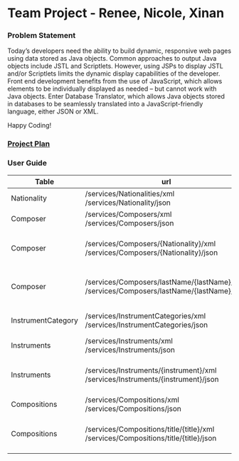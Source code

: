 # Team Project - Renee, Nicole, Xinan

### Problem Statement
Today’s developers need the ability to build dynamic, responsive web pages using data stored as Java objects.  Common 
approaches to output Java objects include JSTL and Scriptlets. However, using JSPs to display JSTL and/or Scriptlets 
limits the dynamic display capabilities of the developer. Front end development benefits from the use of JavaScript, 
which allows elements to be individually displayed as needed – but cannot work with Java objects. Enter Database 
Translator, which allows Java objects stored in databases to be seamlessly translated into a JavaScript-friendly 
language, either JSON or XML. 

Happy Coding!


### [Project Plan](projectPlan.md)

### User Guide
| Table | url | verb |Description | 
| -----  |  ---- | ---   | -----|
| Nationality | /services/Nationalities/xml<br>/services/Nationality/json | GET |Lists all Nationalities |
| Composer | /services/Composers/xml<br>/services/Composers/json | GET |List all Composers |
| Composer | /services/Composers/{Nationality}/xml<br>/services/Composers/{Nationality}/json| GET |Lists all composers of given nationality |
| Composer | /services/Composers/lastName/{lastName}/xml<br>/services/Composers/lastName/{lastName}/json| GET |Lists all composers of given last name |
| InstrumentCategory | /services/InstrumentCategories/xml<br>/services/InstrumentCategories/json| GET |Lists all instrument categories |
| Instruments | /services/Instruments/xml<br>/services/Instruments/json| GET |Lists all instruments  |
| Instruments | /services/Instruments/{instrument}/xml<br>/services/Instruments/{instrument}/json| GET |Lists all instruments of provided name |
| Compositions | /services/Compositions/xml<br>/services/Compositions/json| GET |Lists all compositions  |
| Compositions | /services/Compositions/title/{title}/xml<br>/services/Compositions/title/{title}/json| GET |Lists all compositions of provided title  |